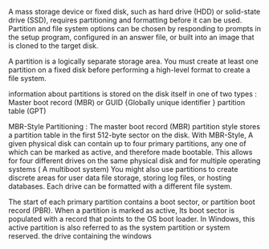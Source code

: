 A mass storage device or fixed disk, such as hard drive (HDD) or solid-state drive (SSD), requires partitioning and formatting before it can be used. Partition and file system options can be chosen by responding to prompts in the setup program, configured in an answer file, or built into an image that is cloned to the target disk.

A partition is a logically separate storage area. You must create at least one partition on a fixed disk before performing a high-level format to create a file system.

information about partitions is stored on the disk itself in one of two types : Master boot record (MBR) or GUID {Globally unique identifier } partition table (GPT)

MBR-Style Partitioning : The master boot record (MBR) partition style stores a partition table in the first 512-byte sector on the disk. With MBR-Style, A given physical disk can contain up to four primary partitions, any one of which can be marked as active, and therefore made bootable. This allows for four different drives on the same physical disk and for multiple operating systems ( A multiboot system) You might also use partitions to create discrete areas for user data file storage, storing log files, or hosting databases. Each drive can be formatted with a different file system.

The start of each primary partition contains a boot sector, or partition boot record (PBR). When a partition is marked as active, Its boot sector is populated with a record that points to the OS boot loader. In Windows, this active partition is also referred to as the system partition or system reserved. the drive containing the windows 
